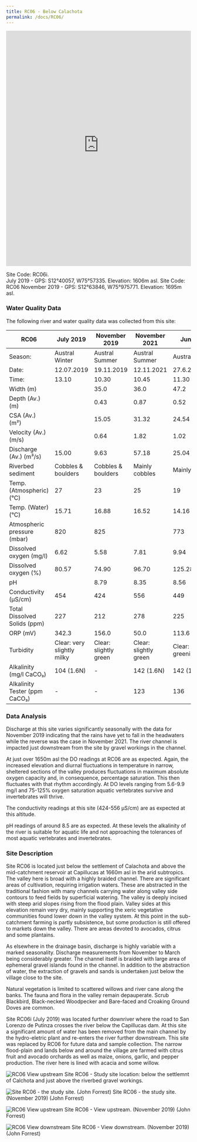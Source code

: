 ```yaml
---
title: RC06 - Below Calachota
permalink: /docs/RC06/
---
```


<iframe width="100%" height="640" allowfullscreen style="border-style:none;" src="https://cavep-undc-hosting.netlify.com/sites/RC06i/app-files/"></iframe>


Site Code: RC06i.  
July 2019 - GPS: S12°40057, W75°57335. Elevation:
1606m asl.
Site Code: RC06
November 2019 - GPS: S12°63846, W75°975771. Elevation:
1695m asl.


### Water Quality Data

The following river and water quality data was collected from this site:

|     RC06                             |     July 2019                     |     November 2019             |     November 2021            |     June 2022                           |
|--------------------------------------|-----------------------------------|-------------------------------|------------------------------|-----------------------------------------|
|     Season:                          |     Austral Winter                |     Austral Summer            |     Austral Summer           |     Austral Winter                      |
|     Date:                            |     12.07.2019                    |     19.11.2019                |     12.11.2021               |     27.6.22                             |
|     Time:                            |     13.10                         |     10.30                     |     10.45                    |     11.30                               |
|     Width (m)                        |                                   |     35.0                      |     36.0                     |     47.2                                |
|     Depth (Av.) (m)                  |                                   |     0.43                      |     0.87                     |     0.52                                |
|     CSA (Av.) (m²)                   |                                   |     15.05                     |     31.32                    |     24.54                               |
|     Velocity (Av.) (m/s)             |                                   |     0.64                      |     1.82                     |     1.02                                |
|     Discharge (Av.) (m³/s)           |     15.00                         |     9.63                      |     57.18                    |     25.04                               |
|     Riverbed sediment                |     Cobbles & boulders            |     Cobbles & boulders        |     Mainly cobbles           |     Mainly cobbles                      |
|     Temp. (Atmospheric) (°C)         |     27                            |     23                        |     25                       |     19                                  |
|     Temp. (Water) (°C)               |     15.71                         |     16.88                     |     16.52                    |     14.16                               |
|     Atmospheric pressure (mbar)      |     820                           |     825                       |                              |     773                                 |
|     Dissolved oxygen (mg/l)          |     6.62                          |     5.58                      |     7.81                     |     9.94                                |
|     Dissolved oxygen (%)             |     80.57                         |     74.90                     |     96.70                    |     125.28                              |
|     pH                               |                                   |     8.79                      |     8.35                     |     8.56                                |
|     Conductivity (µS/cm)             |     454                           |     424                       |     556                      |     449                                 |
|     Total Dissolved Solids (ppm)     |     227                           |     212                       |     278                      |     225                                 |
|     ORP (mV)                         |     342.3                         |     156.0                     |     50.0                     |     113.6                               |
|     Turbidity                        |     Clear: very slightly milky    |     Clear: slightly green     |     Clear: slightly green    |     Clear: slightly greenish/blueish    |
|     Alkalinity (mg/l CaCO₃)          |     104 (1.6N)                    |     -                         |     142 (1.6N)               |     142 (1.6N)                          |
|     Alkalinity Tester (ppm CaCO₃)    |     -                             |     -                         |     123                      |     136                                 |


### Data Analysis
Discharge at this site varies significantly seasonally with the data for November 2019 indicating that the rains have yet to fall in the headwaters while the reverse was the case in November 2021. The river channel is impacted just downstream from the site by gravel workings in the channel.

At just over 1650m asl the DO readings at RC06 are as expected. Again, the increased elevation and diurnal fluctuations in temperature in narrow, sheltered sections of the valley produces fluctuations in maximum absolute oxygen capacity and, in consequence, percentage saturation. This then fluctuates with that rhythm accordingly. At DO levels ranging from 5.6-9.9 mg/l and 75-125% oxygen saturation aquatic vertebrates survive and invertebrates will thrive.

The conductivity readings at this site (424-556 µS/cm) are as expected at this altitude.

pH readings of around 8.5 are as expected. At these levels the alkalinity of the river is suitable for aquatic life and not approaching the tolerances of most aquatic vertebrates and invertebrates. 


### Site Description
Site RC06 is located just below the settlement of Calachota and above the mid-catchment reservoir at Capillucas at 1660m asl in the arid subtropics. The valley here is broad with a highly braided channel. There are significant areas of cultivation, requiring irrigation waters. These are abstracted in the traditional fashion with many channels carrying water along valley side contours to feed fields by superficial watering. The valley is deeply incised with steep arid slopes rising from the flood plain. Valley sides at this elevation remain very dry, mainly supporting the xeric vegetative communities found lower down in the valley system. At this point in the sub-catchment farming is partly subsistence, but some production is still offered to markets down the valley. There are areas devoted to avocados, citrus and some plantains. 

As elsewhere in the drainage basin, discharge is highly variable with a marked seasonality. Discharge measurements from November to March being considerably greater. The channel itself is braided with large area of ephemeral gravel islands found in the channel. In addition to the abstraction of water, the extraction of gravels and sands is undertaken just below the village close to the site. 

Natural vegetation is limited to scattered willows and river cane along the banks. The fauna and flora in the valley remain depauperate. Scrub Blackbird, Black-necked Woodpecker and Bare-faced and Croaking Ground Doves are common.

Site RC06i (July 2019) was located further downriver where the road to San Lorenzo de Putinza crosses the river below the Capillucas dam. At this site a significant amount of water has been removed from the main channel by the hydro-eletric plant and re-enters the river further downstream. This site was replaced by RC06 for future data and sample collection. The narrow flood-plain and lands below and around the village are farmed with citrus fruit and avocado orchards as well as maize, onions, garlic, and pepper production. The river here is lined with acacia and some willow.


![RC06 View upstream](/assets/SiteDescriptions/RC06/RC06BelowCalachota.jpg)
Site RC06 - Study site location: below the settlemnt of Calchota and just above the riverbed gravel workings. 


![Site RC06 - the study site. (John Forrest)](/assets/SiteDescriptions/RC06/RC06Studysite.JPG)
Site RC06 - the study site.  (November 2019) (John Forrest)


![RC06 View upstream](/assets/SiteDescriptions/RC06/RC06Viewupstream.JPG)
Site RC06 - View upstream.  (November 2019) (John Forrest)


![RC06 View downstream](/assets/SiteDescriptions/RC06/RC06Viewdownstream.JPG)
Site RC06 - View downstream.  (November 2019) (John Forrest)
